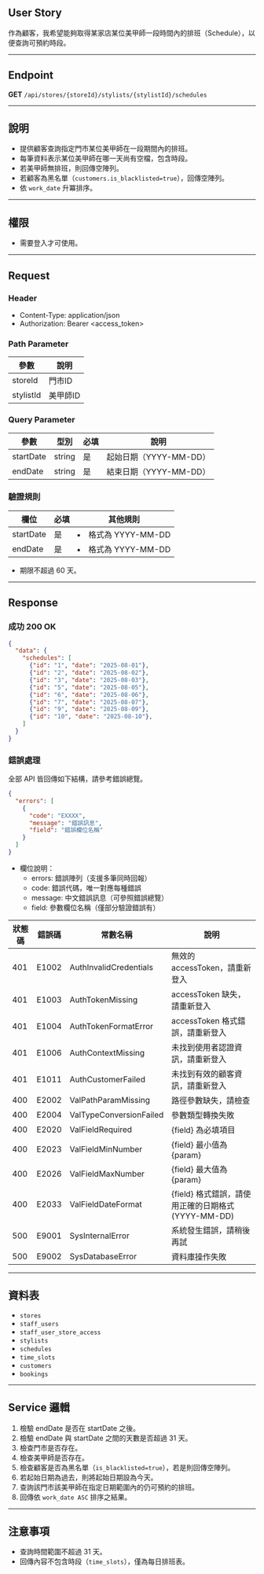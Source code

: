 ## User Story

作為顧客，我希望能夠取得某家店某位美甲師一段時間內的排班（Schedule），以便查詢可預約時段。

---

## Endpoint

**GET** `/api/stores/{storeId}/stylists/{stylistId}/schedules`

---

## 說明

- 提供顧客查詢指定門市某位美甲師在一段期間內的排班。
- 每筆資料表示某位美甲師在哪一天尚有空檔，包含時段。
- 若美甲師無排班，則回傳空陣列。
- 若顧客為黑名單（`customers.is_blacklisted=true`），回傳空陣列。
- 依 `work_date` 升冪排序。

---

## 權限

- 需要登入才可使用。

---

## Request

### Header

- Content-Type: application/json
- Authorization: Bearer <access_token>

### Path Parameter

| 參數      | 說明     |
| --------- | -------- |
| storeId   | 門市ID   |
| stylistId | 美甲師ID |

### Query Parameter

| 參數      | 型別   | 必填 | 說明                   |
| --------- | ------ | ---- | ---------------------- |
| startDate | string | 是   | 起始日期（YYYY-MM-DD） |
| endDate   | string | 是   | 結束日期（YYYY-MM-DD） |

### 驗證規則

| 欄位      | 必填 | 其他規則              |
| --------- | ---- | --------------------- |
| startDate | 是   | <li>格式為 YYYY-MM-DD |
| endDate   | 是   | <li>格式為 YYYY-MM-DD |

- 期限不超過 60 天。

---

## Response

### 成功 200 OK

```json
{
  "data": {
    "schedules": [
      {"id": "1", "date": "2025-08-01"},
      {"id": "2", "date": "2025-08-02"},
      {"id": "3", "date": "2025-08-03"},
      {"id": "5", "date": "2025-08-05"},
      {"id": "6", "date": "2025-08-06"},
      {"id": "7", "date": "2025-08-07"},
      {"id": "9", "date": "2025-08-09"},
      {"id": "10", "date": "2025-08-10"},
    ]
  }
}
```

### 錯誤處理

全部 API 皆回傳如下結構，請參考錯誤總覽。

```json
{
  "errors": [
    {
      "code": "EXXXX",
      "message": "錯誤訊息",
      "field": "錯誤欄位名稱"
    }
  ]
}
```

- 欄位說明：
  - errors: 錯誤陣列（支援多筆同時回報）
  - code: 錯誤代碼，唯一對應每種錯誤
  - message: 中文錯誤訊息（可參照錯誤總覽）
  - field: 參數欄位名稱（僅部分驗證錯誤有）

| 狀態碼 | 錯誤碼 | 常數名稱                | 說明                                                |
| ------ | ------ | ----------------------- | --------------------------------------------------- |
| 401    | E1002  | AuthInvalidCredentials  | 無效的 accessToken，請重新登入                      |
| 401    | E1003  | AuthTokenMissing        | accessToken 缺失，請重新登入                        |
| 401    | E1004  | AuthTokenFormatError    | accessToken 格式錯誤，請重新登入                    |
| 401    | E1006  | AuthContextMissing      | 未找到使用者認證資訊，請重新登入                    |
| 401    | E1011  | AuthCustomerFailed      | 未找到有效的顧客資訊，請重新登入                    |
| 400    | E2002  | ValPathParamMissing     | 路徑參數缺失，請檢查                                |
| 400    | E2004  | ValTypeConversionFailed | 參數類型轉換失敗                                    |
| 400    | E2020  | ValFieldRequired        | {field} 為必填項目                                  |
| 400    | E2023  | ValFieldMinNumber       | {field} 最小值為 {param}                            |
| 400    | E2026  | ValFieldMaxNumber       | {field} 最大值為 {param}                            |
| 400    | E2033  | ValFieldDateFormat      | {field} 格式錯誤，請使用正確的日期格式 (YYYY-MM-DD) |
| 500    | E9001  | SysInternalError        | 系統發生錯誤，請稍後再試                            |
| 500    | E9002  | SysDatabaseError        | 資料庫操作失敗                                      |

---

## 資料表

- `stores`
- `staff_users`
- `staff_user_store_access`
- `stylists`
- `schedules`
- `time_slots`
- `customers`
- `bookings`

---

## Service 邏輯

1. 檢驗 endDate 是否在 startDate 之後。
1. 檢驗 endDate 與 startDate 之間的天數是否超過 31 天。
2. 檢查門市是否存在。
3. 檢查美甲師是否存在。
4. 檢查顧客是否為黑名單（`is_blacklisted=true`），若是則回傳空陣列。
5. 若起始日期為過去，則將起始日期設為今天。
6. 查詢該門市該美甲師在指定日期範圍內的仍可預約的排班。
7. 回傳依 `work_date ASC` 排序之結果。

---

## 注意事項

- 查詢時間範圍不超過 31 天。
- 回傳內容不包含時段（`time_slots`），僅為每日排班表。